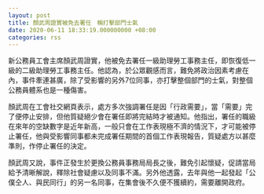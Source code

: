 ```yaml
---
layout: post
title: 顏武周證實被免去署任　稱打擊部門士氣
date: 2020-06-11 18:33:19.000000000 +08:00
categories: rss
---
```


新公務員工會主席顏武周證實，他被免去署任一級助理勞工事務主任，即恢復低一級的二級助理勞工事務主任。他認為，於公眾觀感而言，難免將政治因素考慮在內，事件牽連甚廣，除了受影響的另外7位同事，亦打擊整個部門的士氣，對整個公務員體系也是一種傷害。

顏武周在工會社交網頁表示，處方多次強調署任是因「行政需要」，當「需要」完了便停止安排，但他質疑絕少會在署任即將完結時才被通知。他指出，署任的職級在來年的空缺數字是近年新高，一般只會在工作表現極不濟的情況下，才可能被停止署任，他與受影響同事都未完成署任期間的首個工作表現報告，質疑處方以甚麼準則，作停止署任的決定。

顏武周又說，事件正發生於更換公務員事務局局長之後，難免引起懷疑，促請當局給予清晰解說，釋除社會疑慮以及同事不滿。另外他透露，去年與他一起發起「公僕仝人、與民同行」的另一名同事，在集會後不久便不獲續約，需要離開政府。

